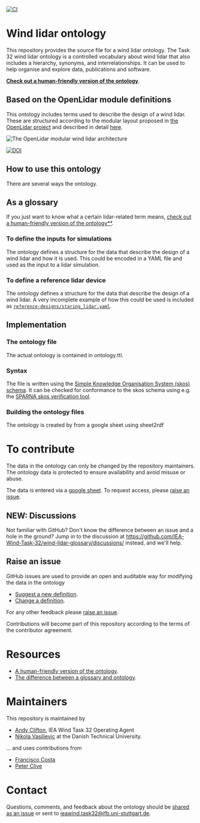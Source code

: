 [![CI](https://github.com/IEA-Wind-Task-32/wind-lidar-glossary/workflows/Sheet2RDF/badge.svg)](https://github.com/IEA-Wind-Task-32/wind-lidar-glossary/actions?query=workflow%3ASheet2RDF)

# Wind lidar ontology
This repository provides the source file for a wind lidar ontology. The Task 32 wind lidar ontology is a controlled vocabulary about wind lidar that also includes a hierarchy, synonyms, and interrelationships. It can be used to help organise and explore data, publications and software.

[**Check out a human-friendly version of the ontology**](http://vocab.ieawindtask32.org/wind-lidar-ontology/).


## Based on the OpenLidar module definitions
This ontology includes terms used to describe the design of a wind lidar. These are structured according to the modular layout proposed in [the OpenLidar project](https://doi.org/10.5281/zenodo.3414197) and described in detail [here](https://github.com/e-WindLidar/OpenLidarModuleDefinitions/).

![The OpenLidar modular wind lidar architecture](https://github.com/e-WindLidar/OpenLidarModuleDefinitions/blob/master/OpenLidarModules.png)

[![DOI](https://zenodo.org/badge/DOI/10.5281/zenodo.3414197.svg)](https://doi.org/10.5281/zenodo.3414197)


## How to use this ontology
There are several ways the ontology.

## As a glossary
If you just want to know what a certain lidar-related term means, [check out a human-friendly version of the ontology**](http://vocab.ieawindtask32.org/ontolidar/en/).

### To define the inputs for simulations
The ontology defines a structure for the data that describe the design of a wind lidar and how it is used. This could be encoded in a YAML file and used as the input to a lidar simulation.

### To define a reference lidar device
The ontology defines a structure for the data that describe the design of a wind lidar. A very incomplete example of how this could be used is included as [`reference-designs/staring_lidar.yaml`](https://github.com/IEA-Wind-Task-32/wind-lidar-glossary/blob/main/reference-designs/staring_lidar.yml).

## Implementation

### The ontology file
The actual ontology is contained in ontology.ttl.

### Syntax
The file is written using the [Simple Knowledge Organisation System (skos) schema](https://www.w3.org/2009/08/skos-reference/skos.html). It can be checked for conformance to the skos schema using e.g. the [SPARNA skos verification tool](https://labs.sparna.fr/skos-testing-tool/test?url=https://raw.githubusercontent.com/IEA-Wind-Task-32/wind-lidar-glossary/main/glossary.ttl&rules=anr,chr,dcc,dlv,el,hr,husv,ilc,ipl,ml,mri,ncl,oc,oilt,ol,otc,rc,rrc,strc,tchbc,uc,ucil,urc,usr&format=html).

### Building the ontology files
The ontology is created by from a google sheet using sheet2rdf

# To contribute
The data in the ontology can only be changed by the repository maintainers. The ontology data is protected to ensure availability and avoid misuse or abuse.

The data is entered via a [google sheet](https://docs.google.com/spreadsheets/d/1rC2bugsJzRpuINqbVKR7GO1xNHPvzUvrKEz-75MNdXY/edit?usp=sharing). To request access, please [raise an issue](https://github.com/IEA-Wind-Task-32/wind-lidar-glossary/issues/).

## NEW: Discussions
Not familiar with GitHub? Don't know the difference between an issue and a hole in the ground? Jump in to the discussion at https://github.com/IEA-Wind-Task-32/wind-lidar-glossary/discussions/ instead, and we'll help.

## Raise an issue
GitHub issues are used to provide an open and auditable way for modifying the data in the ontology
- [Suggest a new definition](https://github.com/IEA-Wind-Task-32/wind-lidar-glossary/issues/new?assignees=&labels=&template=new-definition.md&title=%5BNew+definition%5D).
- [Change a definition](https://github.com/IEA-Wind-Task-32/wind-lidar-glossary/issues/new?assignees=&labels=&template=change-definition.md&title=%5BChange+a+definition%5D).

For any other feedback please [raise an issue](https://github.com/IEA-Wind-Task-32/wind-lidar-glossary/issues/new?assignees=&labels=&template=new-definition.md&title=%5BNew+definition%5D).

Contributions will become part of this repository according to the terms of the contributor agreement.

# Resources
- [A human-friendly version of the ontology](http://vocab.ieawindtask32.org/ontolidar/en/).
- [The difference between a glossary and ontology](https://asistdl.onlinelibrary.wiley.com/doi/epdf/10.1002/bult.2013.1720390211).


# Maintainers
This repository is maintained by
- [Andy Clifton](https://github.com/andyclifton), IEA Wind Task 32 Operating Agent
- [Nikola Vasiljevic](https://github.com/niva83) at the Danish Technical University.

... and uses contributions from
- [Francisco Costa](https://github.com/pacocosta)
- [Peter Clive]()


# Contact
Questions, comments, and feedback about the ontology should be [shared as an issue](https://github.com/IEA-Wind-Task-32/wind-lidar-glossary/issues/new/choose) or sent to ieawind.task32@ifb.uni-stuttgart.de.
